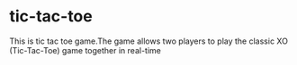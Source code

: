 # tic-tac-toe
This is tic tac toe game.The game allows two players to play the classic XO (Tic-Tac-Toe) game together in real-time

